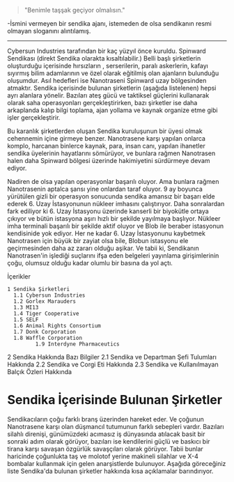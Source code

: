 >"Benimle taşşak geçiyor olmalısın."

-İsmini vermeyen bir sendika ajanı, istemeden de olsa sendikanın resmi olmayan sloganını alıntılamış.

***

Cybersun Industries tarafından bir kaç yüzyıl önce kuruldu. Spinward Sendikası (direkt Sendika olarakta kısaltılabilir.) Belli başlı şirketlerin oluşturduğu içerisinde hırsızların , serserilerin, paralı askerlerin, kafayı sıyırmış bilim adamlarının ve özel olarak eğitilmiş olan ajanların bulunduğu oluşumdur. Asıl hedefleri ise Nanotraseni Spinward uzay bölgesinden atmaktır. Sendika içerisinde bulunan şirketlerin (aşağıda listelenen) hepsi ayrı alanlara yönelir. Bazıları ateş gücü ve taktiksel güçlerini kullanarak olarak saha operasyonları gerçekleştirirken, bazı şirketler ise daha arkaplanda kalıp bilgi toplama, ajan yollama ve kaynak organize etme gibi işler gerçekleştirir.


Bu karanlık şirketlerden oluşan Sendika kuruluşunun bir üyesi olmak cehennemin içine girmeye benzer. Nanotrasene karşı yapılan onlarca komplo, harcanan binlerce kaynak, para, insan canı, yapılan ihanetler sendika üyelerinin hayatlarını sömürüyor, ve bunlara rağmen Nanotrasen halen daha Spinward bölgesi üzerinde hakimiyetini sürdürmeye devam ediyor.

Nadiren de olsa yapılan operasyonlar başarılı oluyor. Ama bunlara rağmen Nanotrasenin aptalca şansı yine onlardan taraf oluyor. 9 ay boyunca yürütülen gizli bir operasyon sonucunda sendika amansız bir başarı elde ederek 6. Uzay İstasyonunun nükleer imhasını çalıştırıyor. Daha sonralardan fark ediliyor ki 6. Uzay İstasyonu üzerinde kanserli bir biyokütle ortaya çıkıyor ve bütün istasyona aşırı hızlı bir şekilde yayılmaya başlıyor. Nükleer imha terminali başarılı bir şekilde aktif oluyor ve Blob ile beraber istasyonun kendisinide yok ediyor. Her ne kadar 6. Uzay İstasyonunu kaybetmek Nanotrasen için büyük bir zayiat olsa bile, Blobun istasyonu ele geçirmesinden daha az zararı olduğu aşikar. Ve tabii ki, Sendikanın Nanotrasen'in işlediği suçlarını ifşa eden belgeleri yayınlama girişimlerinin çoğu, olumsuz olduğu kadar olumlu bir basına da yol açtı.


İçerikler

    1 Sendika Şirketleri
      1.1 Cybersun Industries
      1.2 Gorlex Marauders
      1.3 MI13
      1.4 Tiger Cooperative
      1.5 SELF
      1.6 Animal Rights Consortium
      1.7 Donk Corporation
      1.8 Waffle Corporation
             1.9 Interdyne Pharmaceutics
  2 Sendika Hakkında Bazı Bilgiler
      2.1 Sendika ve Departman Şefi Tulumları Hakkında
      2.2 Sendika ve Corgi Eti Hakkında
      2.3 Sendika ve Kullanılmayan Balçık Özleri Hakkında

# Sendika İçerisinde Bulunan Şirketler

Sendikacıların çoğu farklı branş üzerinden hareket eder. Ve çoğunun Nanotrasene karşı olan düşmancıl tutumunun farklı sebepleri vardır. Bazıları silahlı direnişi, günümüzdeki acımasız iş dünyasında atılacak basit bir sonraki adım olarak görüyor, bazıları ise kendilerini güçlü ve baskıcı bir tirana karşı savaşan özgürlük savaşçıları olarak görüyor. Tabii bunlar haricinde çoğunlukta taş ve molotof yerine makineli silahlar ve X-4 bombalar kullanmak için gelen anarşistlerde bulunuyor. Aşağıda göreceğiniz liste Sendika'da bulunan şirketler hakkında kısa açıklamalar barındırıyor.

 
